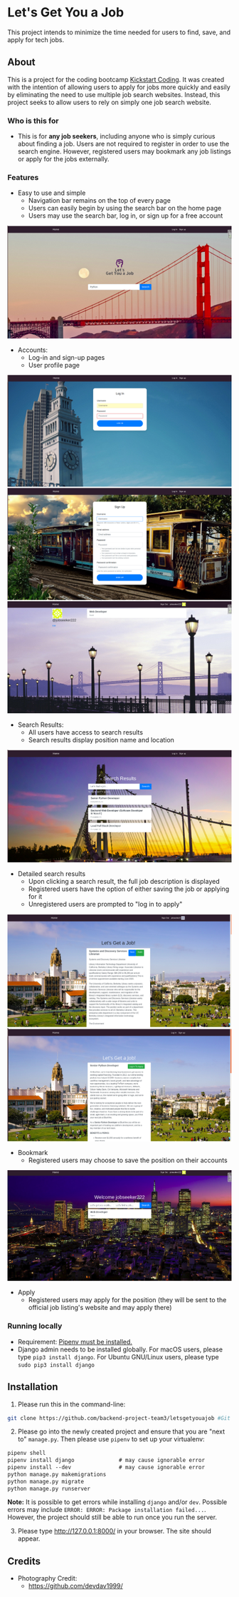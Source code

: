 # Let's Get You a Job

This project intends to minimize the time needed for users to find, save, and apply for tech jobs.

## About

This is a project for the coding bootcamp [Kickstart Coding](http://kickstartcoding.com/). It was created with the intention of allowing users to apply for jobs more quickly and easily by eliminating the need to use multiple job search websites. Instead, this project seeks to allow users to rely on simply one job search website. 

### Who is this for

* This is for **any job seekers**, including anyone who is simply curious about finding a job. Users are not required to register in order to use the search engine. However, registered users may bookmark any job listings or apply for the jobs externally. 

### Features

* Easy to use and simple
    * Navigation bar remains on the top of every page
    * Users can easily begin by using the search bar on the home page
    * Users may use the search bar, log in, or sign up for a free account

![Home Page](./apps/core/static/images/homepage-screenshot.jpg)

* Accounts:
    * Log-in and sign-up pages
    * User profile page

![Log In](./apps/core/static/images/login-screenshot1.jpg)
![Sign Up](./apps/core/static/images/signup-page-screenshot1.jpg)
![User profile page](./apps/core/static/images/user-profile-page-screenshot1.jpg)

* Search Results:
    * All users have access to search results 
    * Search results display position name and location

![Search Results Page](./apps/core/static/images/search-results-screenshot1.jpg)

* Detailed search results
    * Upon clicking a search result, the full job description is displayed 
    * Registered users have the option of either saving the job or applying for it
    * Unregistered users are prompted to "log in to apply" 

![Detailed Search Results Page](./apps/core/static/images/detailed-search-results-whenloggedin1.jpg)
![Detailed Search Results Page](./apps/core/static/images/searchresults-unregisteredusers.jpg)

* Bookmark
    * Registered users may choose to save the position on their accounts 

![Bookmark Page](./apps/core/static/images/saved-jobs-results-screenshot1.jpg)

* Apply
    * Registered users may apply for the position (they will be sent to the official job listing's website and may apply there)

### Running locally

* Requirement: [Pipenv must be installed.](https://github.com/kickstartcoding/pipenv-getting-started)
* Django admin needs to be installed globally. For macOS users, please type `pip3 install django`. For Ubuntu GNU/Linux users, please type `sudo pip3 install django`

## Installation

1. Please run this in the command-line:

```bash
git clone https://github.com/backend-project-team3/letsgetyouajob #Git clone repo
```

2. Please go into the newly created project and ensure that you are "next to" `manage.py`. Then please use `pipenv` to set up your virtualenv: 
```
pipenv shell
pipenv install django              # may cause ignorable error
pipenv install --dev               # may cause ignorable error
python manage.py makemigrations
python manage.py migrate
python manage.py runserver
```

**Note:** It is possible to get errors while installing `django` and/or `dev`. Possible errors may include `ERROR: ERROR: Package installation failed...`. However, the project should still be able to run once you run the server. 

3. Please type http://127.0.0.1:8000/ in your browser. The site should appear.

## Credits

* Photography Credit:
    * https://github.com/devdav1999/
